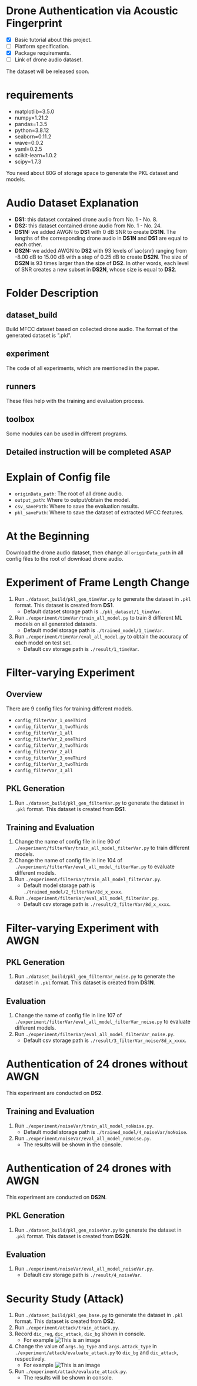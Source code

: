 # Drone Authentication via Acoustic Fingerprint
- [x] Basic tutorial about this project.
- [ ] Platform specification.
- [x] Package requirements.
- [ ] Link of drone audio dataset.

The dataset will be released soon.

# requirements
- matplotlib=3.5.0
- numpy=1.21.2
- pandas=1.3.5
- python=3.8.12
- seaborn=0.11.2
- wave=0.0.2
- yaml=0.2.5
- scikit-learn=1.0.2
- scipy=1.7.3

You need about 80G of storage space to generate the PKL dataset and models.

# Audio Dataset Explanation
- **DS1:** this dataset contained drone audio from No. 1 - No. 8.
- **DS2:** this dataset contained drone audio from No. 1 - No. 24.
- **DS1N:** we added AWGN to **DS1** with 0 dB SNR to create **DS1N**. The lengths of the corresponding drone audio in **DS1N** and **DS1** are equal to each other.
- **DS2N:** we added AWGN to **DS2** with 93 levels of \ac{snr} ranging from -8.00 dB to 15.00 dB with a step of 0.25 dB to create **DS2N**. The size of **DS2N** is 93 times larger than the size of **DS2**. In other words, each level of SNR creates a new subset in **DS2N**, whose size is equal to **DS2**.

# Folder Description
## dataset_build
Build MFCC dataset based on collected drone audio. The format of the generated dataset is ".pkl".
## experiment
The code of all experiments, which are mentioned in the paper.
## runners
These files help with the training and evaluation process.
## toolbox
Some modules can be used in different programs.
## Detailed instruction will be completed ASAP

# Explain of Config file
- `originData_path`: The root of all drone audio.
- `output_path`: Where to output/obtain the model.
- `csv_savePath`: Where to save the evaluation results.
- `pkl_savePath`: Where to save the dataset of extracted MFCC features.

# At the Beginning
Download the drone audio dataset, then change all `originData_path` in all config files to the root of download drone audio.

# Experiment of Frame Length Change
1. Run `./dataset_build/pkl_gen_timeVar.py` to generate the dataset in `.pkl` format. This dataset is created from **DS1**.
   - Default dataset storage path is `./pkl_dataset/1_timeVar`.
2. Run `./experiment/timeVar/train_all_model.py` to train 8 different ML models on all generated datasets.
   - Default model storage path is `./trained_model/1_timeVar`.
3. Run `./experiment/timeVar/eval_all_model.py` to obtain the accuracy of each model on test set.
   - Default csv storage path is `./result/1_timeVar`.

# Filter-varying Experiment
## Overview
There are 9 config files for training different models.
- `config_filterVar_1_oneThird`
- `config_filterVar_1_twoThirds`
- `config_filterVar_1_all`
- `config_filterVar_2_oneThird`
- `config_filterVar_2_twoThirds`
- `config_filterVar_2_all`
- `config_filterVar_3_oneThird`
- `config_filterVar_3_twoThirds`
- `config_filterVar_3_all`
## PKL Generation
1. Run `./dataset_build/pkl_gen_filterVar.py` to generate the dataset in `.pkl` format. This dataset is created from **DS1**.
## Training and Evaluation
1. Change the name of config file in line 90 of `./experiment/filterVar/train_all_model_filterVar.py` to train different models.
2. Change the name of config file in line 104 of `./experiment/filterVar/eval_all_model_filterVar.py` to evaluate different models.
3. Run `./experiment/filterVar/train_all_model_filterVar.py`.
   - Default model storage path is `./trained_model/2_filterVar/8d_x_xxxx`.
4. Run `./experiment/filterVar/eval_all_model_filterVar.py`.
   - Default csv storage path is `./result/2_filterVar/8d_x_xxxx`.

# Filter-varying Experiment with AWGN
## PKL Generation
1. Run `./dataset_build/pkl_gen_filterVar_noise.py` to generate the dataset in `.pkl` format. This dataset is created from **DS1N**.
## Evaluation
1. Change the name of config file in line 107 of `./experiment/filterVar/eval_all_model_filterVar_noise.py` to evaluate different models.
2. Run `./experiment/filterVar/eval_all_model_filterVar_noise.py`.
   - Default csv storage path is `./result/3_filterVar_noise/8d_x_xxxx`.

# Authentication of 24 drones without AWGN
This experiment are conducted on **DS2**.
## Training and Evaluation
1. Run `./experiment/noiseVar/train_all_model_noNoise.py`.
   - Default model storage path is `./trained_model/4_noiseVar/noNoise`.
2. Run `./experiment/noiseVar/eval_all_model_noNoise.py`.
   - The results will be shown in the console.

# Authentication of 24 drones with AWGN
This experiment are conducted on **DS2N**.
## PKL Generation
1. Run `./dataset_build/pkl_gen_noiseVar.py` to generate the dataset in `.pkl` format. This dataset is created from **DS2N**.
## Evaluation
1. Run `./experiment/noiseVar/eval_all_model_noiseVar.py`.
   - Default csv storage path is `./result/4_noiseVar`.

# Security Study (Attack)
1. Run `./dataset_build/pkl_gen_base.py` to generate the dataset in `.pkl` format. This dataset is created from **DS2**.
2. Run `./experiment/attack/train_attack.py`.
3. Record `dic_reg`, `dic_attack`, `dic_bg` shown in console.
   - For example
   ![This is an image](./attack_example_1.png)
4. Change the value of `args.bg_type` and `args.attack_type` in `./experiment/attack/evaluate_attack.py` to `dic_bg` and `dic_attack`, respectively.
   - For example
   ![This is an image](./attack_example_2.png)
5. Run `./experiment/attack/evaluate_attack.py`.
   - The results will be shown in console.
   

